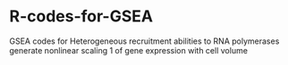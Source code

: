 # R-codes-for-GSEA
GSEA codes for Heterogeneous recruitment abilities to RNA polymerases generate nonlinear scaling 1 of gene expression with cell volume
